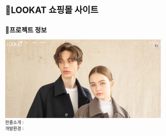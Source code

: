 # :large_orange_diamond:LOOKAT 쇼핑몰 사이트

## :small_orange_diamond:프로젝트 정보
<a href="http://ching21.cafe24.com/">
  <img src="img/lookat.png" alt="lookat" target="_blank" />
</a>
한줄소개 : <br />
개발환경 : 

